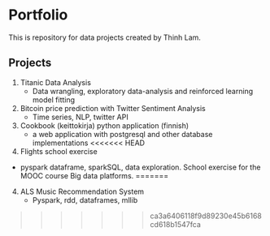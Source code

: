 # Portfolio
This is repository for data projects created by Thinh Lam. 

## Projects
1. Titanic Data Analysis
	- Data wrangling, exploratory data-analysis and reinforced learning model fitting
2. Bitcoin price prediction with Twitter Sentiment Analysis
	- Time series, NLP, twitter API
3. Cookbook (keittokirja) python application (finnish)
	- a web application with postgresql and other database implementations
<<<<<<< HEAD
4. Flights school exercise
  - pyspark dataframe, sparkSQL, data exploration. School exercise for the MOOC course Big data platforms.
=======
4. ALS Music Recommendation System
	- Pyspark, rdd, dataframes, mllib
>>>>>>> ca3a6406118f9d89230e45b6168cd618b1547fca
